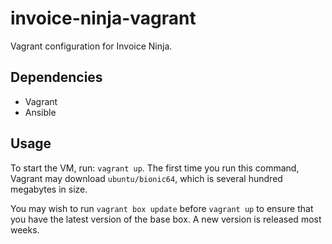 # invoice-ninja-vagrant

Vagrant configuration for Invoice Ninja.

## Dependencies

 * Vagrant
 * Ansible

## Usage

To start the VM, run: `vagrant up`. The first time you run this command, Vagrant
may download `ubuntu/bionic64`, which is several hundred megabytes in size.

You may wish to run `vagrant box update` before `vagrant up` to ensure that you
have the latest version of the base box. A new version is released most weeks.
